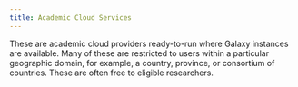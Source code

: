```yaml
---
title: Academic Cloud Services
---
```


These are academic cloud providers ready-to-run where Galaxy instances are available. Many of these are restricted to users within a particular geographic domain, for example, a country, province, or consortium of countries. These are often free to eligible researchers.

